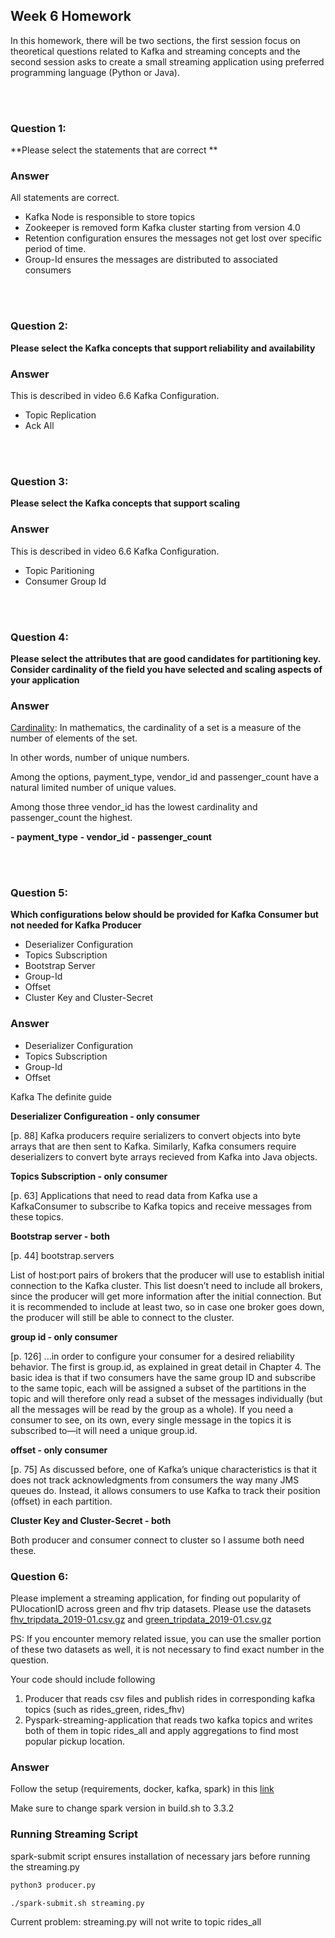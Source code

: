 ## Week 6 Homework 

In this homework, there will be two sections, the first session focus on theoretical questions related to Kafka 
and streaming concepts and the second session asks to create a small streaming application using preferred 
programming language (Python or Java).

</br></br>

### Question 1: 
**Please select the statements that are correct **

### Answer

All statements are correct. 

- Kafka Node is responsible to store topics
- Zookeeper is removed form Kafka cluster starting from version 4.0
- Retention configuration ensures the messages not get lost over specific period of time.
- Group-Id ensures the messages are distributed to associated consumers

</br></br>

### Question 2: 

**Please select the Kafka concepts that support reliability and availability**

### Answer

This is described in video 6.6 Kafka Configuration.

- Topic Replication
- Ack All

</br></br>

### Question 3: 

**Please select the Kafka concepts that support scaling**  


### Answer
This is described in video 6.6 Kafka Configuration.

- Topic Paritioning
- Consumer Group Id

</br></br>

### Question 4: 

**Please select the attributes that are good candidates for partitioning key. 
Consider cardinality of the field you have selected and scaling aspects of your application**  

### Answer

[Cardinality](https://en.wikipedia.org/wiki/Cardinality): In mathematics, the cardinality of a set is a measure of the number of elements of the set. 

In other words, number of unique numbers.


Among the options, payment_type, vendor_id and passenger_count have a natural limited number of unique values. 

Among those three vendor_id has the lowest cardinality and passenger_count the highest.

**- payment_type**
**- vendor_id**
**- passenger_count**


</br></br>

### Question 5: 

**Which configurations below should be provided for Kafka Consumer but not needed for Kafka Producer**

- Deserializer Configuration
- Topics Subscription
- Bootstrap Server
- Group-Id
- Offset
- Cluster Key and Cluster-Secret


### Answer

- Deserializer Configuration
- Topics Subscription
- Group-Id
- Offset

Kafka The definite guide

**Deserializer Configureation - only consumer**

[p. 88] Kafka producers require serializers to convert objects into byte arrays that are then sent to Kafka. Similarly, Kafka consumers require deserializers to convert byte arrays recieved from Kafka into Java objects.

**Topics Subscription - only consumer**


[p. 63] Applications that need to read data from Kafka use a KafkaConsumer to subscribe to Kafka topics and receive messages from these topics.

**Bootstrap server - both**

[p. 44]  bootstrap.servers

List of host:port pairs of brokers that the producer will use to establish initial connection to the Kafka cluster. This list doesn’t need to include all brokers, since the producer will get more information after the initial connection. But it is recommended to include at least two, so in case one broker goes down, the producer will still be able to connect to the cluster.

**group id - only consumer**

[p. 126] ...in order to configure your consumer for a desired reliability behavior.
The first is group.id, as explained in great detail in Chapter 4. The basic idea is that if two consumers have the same group ID and subscribe to the same topic, each will be assigned a subset of the partitions in the topic and will therefore only read a subset of the messages individually (but all the messages will be read by the group as a whole). If you need a consumer to see, on its own, every single message in the topics it is subscribed to—it will need a unique group.id.

**offset - only consumer**

[p. 75] As discussed before, one of Kafka’s unique
characteristics is that it does not track acknowledgments from consumers the way many JMS queues do. Instead, it allows consumers to use Kafka to track their position (offset) in each partition.

**Cluster Key and Cluster-Secret - both**

Both producer and consumer connect to cluster so I assume both need these.


### Question 6:

Please implement a streaming application, for finding out popularity of PUlocationID across green and fhv trip datasets.
Please use the datasets [fhv_tripdata_2019-01.csv.gz](https://github.com/DataTalksClub/nyc-tlc-data/releases/tag/fhv) 
and [green_tripdata_2019-01.csv.gz](https://github.com/DataTalksClub/nyc-tlc-data/releases/tag/green)

PS: If you encounter memory related issue, you can use the smaller portion of these two datasets as well, 
it is not necessary to find exact number in the  question.

Your code should include following
1. Producer that reads csv files and publish rides in corresponding kafka topics (such as rides_green, rides_fhv)
2. Pyspark-streaming-application that reads two kafka topics
   and writes both of them in topic rides_all and apply aggregations to find most popular pickup location.

### Answer

Follow the setup (requirements, docker, kafka, spark) in this [link](https://github.com/larsskaret/data-engineering-zoomcamp/tree/main/week_6_stream_processing/python/docker)

Make sure to change spark version in build.sh to 3.3.2

### Running Streaming Script

spark-submit script ensures installation of necessary jars before running the streaming.py
```bash
python3 producer.py
```

```bash
./spark-submit.sh streaming.py 
```

Current problem: streaming.py will not write to topic rides_all
